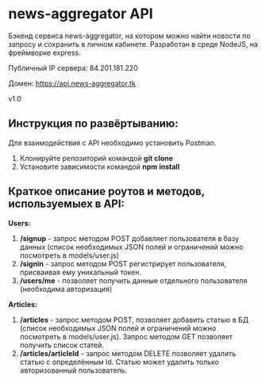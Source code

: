 # news-aggregator API

Бэкенд сервиса news-aggregator, на котором можно найти новости по запросу и сохранить в личном кабинете.
Разработан в среде NodeJS, на фреймворке express.

Публичный IP сервера: 84.201.181.220

Домен: https://api.news-aggregator.tk

v1.0

## Инструкция по развёртыванию:

Для взаимодействия с API необходимо установить Postman.

1) Клонируйте репозиторий командой **git clone**
2) Установите зависимости командой **npm install**

## Краткое описание роутов и методов, используемыех в API:

**Users:**

1) **/signup** - запрос методом POST добавляет пользователя в базу данных (список необходимых JSON полей и ограничений можно посмотреть в models/user.js)
2) **/signin** - запрос методом POST регистрирует пользователя, присваивая ему уникальный токен.
3) **/users/me** - позволяет получить данные отдельного пользователя (необходима авторизация)

**Articles:**

1) **/articles** - запрос методом POST, позволяет добавить статью в БД (список необходимых JSON полей и ограничений можно посмотреть в models/user.js). Запрос методом GET позволяет получить список статей.
2) **/articles/articleId** - запрос методом DELETE позволяет удалить статью с определённым Id. Статью может удалить только авторизованный пользователь.
